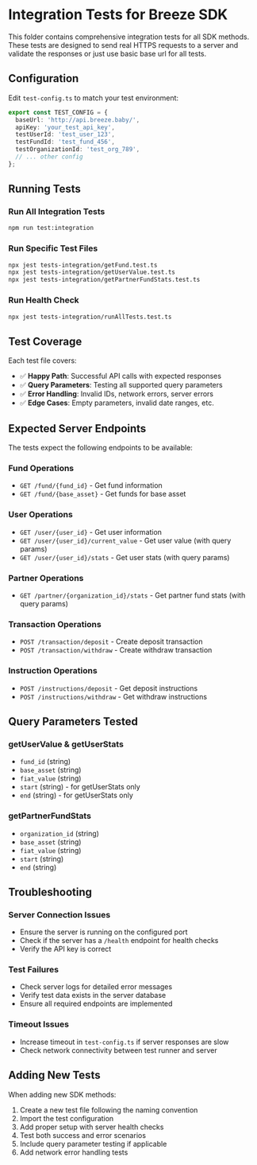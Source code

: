 # Integration Tests for Breeze SDK

This folder contains comprehensive integration tests for all SDK methods. These tests are designed to send real HTTPS requests to a server and validate the responses or just use basic base url for all tests.

## Configuration

Edit `test-config.ts` to match your test environment:

```typescript
export const TEST_CONFIG = {
  baseUrl: 'http://api.breeze.baby/',
  apiKey: 'your_test_api_key',
  testUserId: 'test_user_123',
  testFundId: 'test_fund_456',
  testOrganizationId: 'test_org_789',
  // ... other config
};
```

## Running Tests

### Run All Integration Tests
```bash
npm run test:integration
```

### Run Specific Test Files
```bash
npx jest tests-integration/getFund.test.ts
npx jest tests-integration/getUserValue.test.ts
npx jest tests-integration/getPartnerFundStats.test.ts
```

### Run Health Check
```bash
npx jest tests-integration/runAllTests.test.ts
```

## Test Coverage

Each test file covers:
- ✅ **Happy Path**: Successful API calls with expected responses
- ✅ **Query Parameters**: Testing all supported query parameters
- ✅ **Error Handling**: Invalid IDs, network errors, server errors
- ✅ **Edge Cases**: Empty parameters, invalid date ranges, etc.

## Expected Server Endpoints

The tests expect the following endpoints to be available:

### Fund Operations
- `GET /fund/{fund_id}` - Get fund information
- `GET /fund/{base_asset}` - Get funds for base asset

### User Operations
- `GET /user/{user_id}` - Get user information
- `GET /user/{user_id}/current_value` - Get user value (with query params)
- `GET /user/{user_id}/stats` - Get user stats (with query params)

### Partner Operations
- `GET /partner/{organization_id}/stats` - Get partner fund stats (with query params)

### Transaction Operations
- `POST /transaction/deposit` - Create deposit transaction
- `POST /transaction/withdraw` - Create withdraw transaction

### Instruction Operations
- `POST /instructions/deposit` - Get deposit instructions
- `POST /instructions/withdraw` - Get withdraw instructions

## Query Parameters Tested

### getUserValue & getUserStats
- `fund_id` (string)
- `base_asset` (string)
- `fiat_value` (string)
- `start` (string) - for getUserStats only
- `end` (string) - for getUserStats only

### getPartnerFundStats
- `organization_id` (string)
- `base_asset` (string)
- `fiat_value` (string)
- `start` (string)
- `end` (string)

## Troubleshooting

### Server Connection Issues
- Ensure the server is running on the configured port
- Check if the server has a `/health` endpoint for health checks
- Verify the API key is correct

### Test Failures
- Check server logs for detailed error messages
- Verify test data exists in the server database
- Ensure all required endpoints are implemented

### Timeout Issues
- Increase timeout in `test-config.ts` if server responses are slow
- Check network connectivity between test runner and server

## Adding New Tests

When adding new SDK methods:
1. Create a new test file following the naming convention
2. Import the test configuration
3. Add proper setup with server health checks
4. Test both success and error scenarios
5. Include query parameter testing if applicable
6. Add network error handling tests